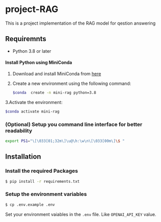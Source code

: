 # project-RAG

This is a project implementation of the RAG model for qestion answering

## Requiremnts

- Python 3.8 or later

#### Install Python using MiniConda

1) Download and install MiniConda from [here](https://docs.anaconda.com/free/miniconda/#quick-command-line-install)
2) Create a new environment using the following command:

   ```bash
   $conda  create -n mini-rag python=3.8
   ```

3.Activate the environment:

```bash
$conda activate mini-rag
```

### (Optional) Setup you command line interface for better readability

```bash
export PS1="\[\033[01;32m\]\u@\h:\w\n\[\033[00m\]\$ "
```

## Installation

### Install the required Packages

```bash
$ pip install -r requirements.txt
```

### Setup the environment variables

```bash
$ cp .env.example .env
```

Set your environment vaiables in the `.env`  file. Like `OPENAI_API_KEY`  value.
